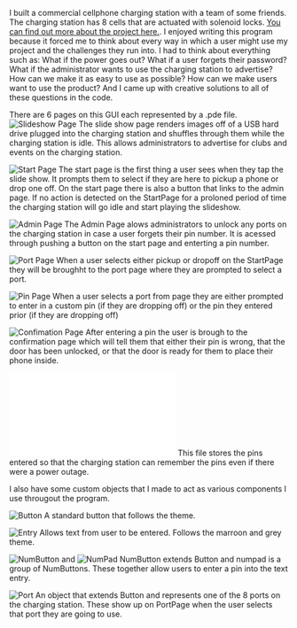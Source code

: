I built a commercial cellphone charging station with a team of some friends. The charging station has 8 cells that are actuated with solenoid locks. [You can find out more about the project here.](https://tytodd.wixsite.com/tyrin-ian-todd/charging-station-project).  I enjoyed writing this program because it forced me to think about every way in which a user might use my project and the challenges they run into. I had to think about everything such as: What if the power goes out? What if a user forgets their password? What if the administrator wants to use the charging station to advertise? How can we make it as easy to use as possible? How can we make users want to use the product? And I came up with creative solutions to all of these questions in the code.

There are 6 pages on this GUI each represented by a .pde file. 
![Slideshow Page](./src/Slideshow.pde)
The slide show page renders images off of a USB hard drive plugged into the charging station and shuffles through them while the charging station is idle. This allows administrators to advertise for clubs and events on the charging station. 

![Start Page](./src/StartPage.pde)
The start page is the first thing a user sees when they tap the slide show. It prompts them to select if they are here to pickup a phone or drop one off. On the start page there is also a button that links to the admin page. If no action is detected on the StartPage for a proloned period of time the charging station will go idle and start playing the slideshow.

![Admin Page](./src/Admin.pde)
The Admin Page alows administrators to unlock any ports on the charging station in case a user forgets their pin number. It is acessed through pushing a button on the start page and enterting a pin number. 

![Port Page](./src/PortPage.pde)
When a user selects either pickup or dropoff on the StartPage they will be broughht to the port page where they are prompted to select a port.

![Pin Page](./src/PinPage.pde)
When a user selects a port from page they are either prompted to enter in a custom pin (if they are dropping off) or the pin they entered prior (if they are dropping off)

![Confimation Page](./src/ConfirmationPage.pde)
After entering a pin the user is brough to the confirmation page which will tell them that either their pin is wrong, that the door has been unlocked, or that the door is ready for them to place their phone inside.

![pins file](./src/pins.txt)
This file stores the pins entered so that the charging station can remember the pins even if there were a power outage.

I also have some custom objects that I made to act as various components I use througout the program.

![Button](./src/Button.pde)
A standard button that follows the theme.

![Entry](./src/Entry.pde)
Allows text from user to be entered. Follows the marroon and grey theme.

![NumButton](./src/NumButton.pde) and ![NumPad](./src/NumPad.pde)
NumButton extends Button and numpad is a group of NumButtons. These together allow users to enter a pin into the text entry.

![Port](./src/Port.pde)
An object that extends Button and represents one of the 8 ports on the charging station. These show up on PortPage when the user selects that port they are going to use.





